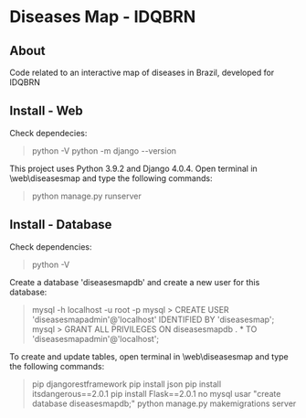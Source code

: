 # Diseases Map - IDQBRN

## About
Code related to an interactive map of diseases in Brazil, developed for IDQBRN

## Install - Web
Check dependecies:
> python -V
> python -m django --version

This project uses Python 3.9.2 and Django 4.0.4.
Open terminal in \web\diseasesmap and type the following commands: 
> python manage.py runserver

## Install - Database
Check dependencies:
> python -V

Create a database 'diseasesmapdb' and create a new user for this database:
> mysql -h localhost -u root -p
> mysql > CREATE USER 'diseasesmapadmin'@'localhost' IDENTIFIED BY 'diseasesmap';
> mysql > GRANT ALL PRIVILEGES ON diseasesmapdb . * TO 'diseasesmapadmin'@'localhost';

To create and update tables, open terminal in \web\diseasesmap and type the following commands:
> pip djangorestframework
> pip install json
> pip install itsdangerous==2.0.1
> pip install Flask==2.0.1
no mysql usar "create database diseasesmapdb;"
> python manage.py makemigrations server
